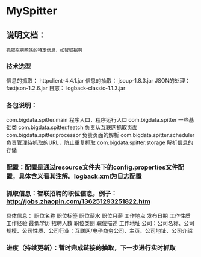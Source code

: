 # MySpitter

## 说明文档：
	抓取招聘网站的特定信息，如智联招聘
### 技术选型
信息的抓取：	httpclient-4.4.1.jar
信息的抽取：	jsoup-1.8.3.jar
JSON的处理：	fastjson-1.2.6.jar
日志：	    logback-classic-1.1.3.jar

### 各包说明：
com.bigdata.spitter.main		程序入口，程序运行入口
com.bigdata.spitter				一些基础类
com.bigdata.spitter.featch		负责从互联网抓取页面
com.bigdata.spitter.processor	负责页面的解析
com.bigdata.spitter.scheduler   负责管理待抓取的URL，防止重复抓取
com.bigdata.spitter.storage	            解析信息的存储

### 配置：配置是通过resource文件夹下的config.properties文件配置，具体含义看其注解。logback.xml为日志配置

### 抓取信息：智联招聘的职位信息，例子：http://jobs.zhaopin.com/136251293251822.htm
具体信息：
	职位名称
	职位标签
	职位薪水
	职位月薪
	工作地点
	发布日期
	工作性质
	工作经验
	最低学历
	招聘人数
	 职位类别
             职位描述
            工作地址
             公司：公司名称、公司规模、公司性质、公司行业：互联网/电子商务公司、主页、公司地址、公司介绍
            
### 进度（持续更新）：暂时完成链接的抽取，下一步进行实时抓取



